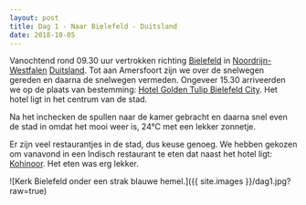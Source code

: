 ```yaml
---
layout: post
title: Dag 1 - Naar Bielefeld - Duitsland
date: 2018-10-05
---
```

Vanochtend rond 09.30 uur vertrokken richting [Bielefeld](https://nl.m.wikipedia.org/wiki/Bielefeld) in [Noordrijn-Westfalen](
https://nl.m.wikipedia.org/wiki/Noordrijn-Westfalen) [Duitsland](https://nl.m.wikipedia.org/wiki/Duitsland). Tot aan Amersfoort zijn we over de snelwegen gereden en daarna de snelwegen vermeden. Ongeveer 15.30 arriveerden we op de plaats van bestemming: [Hotel Golden Tulip Bielefeld City](https://bielefeld-city.goldentulip.com/nl-nl/). Het hotel ligt in het centrum van de stad.  

Na het inchecken de spullen naar de kamer gebracht en daarna snel even de stad in omdat het mooi weer is, 24°C met een lekker zonnetje.

Er zijn veel restaurantjes in de stad, dus keuse genoeg. We hebben gekozen om vanavond in een Indisch restaurant te eten dat naast het hotel ligt: [Kohinoor](http://kohinoor-bielefeld.de). Het eten was erg lekker.  


![Kerk Bielefeld onder een strak blauwe hemel.]({{ site.images }}/dag1.jpg?raw=true)


